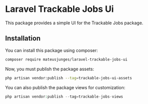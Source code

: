 # Laravel Trackable Jobs Ui
This package provides a simple UI for the Trackable Jobs package.

## Installation
You can install this package using composer:
```bash
composer require mateusjunges/laravel-trackable-jobs-ui
```

Now, you must publish the package assets:
```bash
php artisan vendor:publish --tag=trackable-jobs-ui-assets
```

You can also publish the package views for customization:
```php
php artisan vendor:publish --tag=trackable-jobs-views
```
